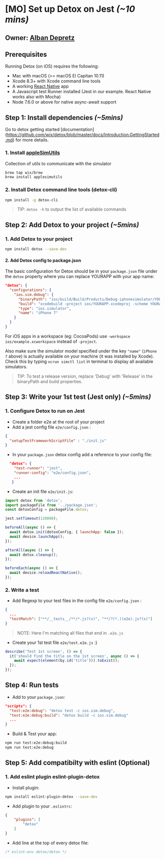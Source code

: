 # [MO] Set up Detox on Jest *(~10 mins)*

## Owner: [Alban Depretz](https://github.com/chdeps)

## Prerequisites

Running Detox (on iOS) requires the following:

* Mac with macOS (>= macOS El Capitan 10.11)
* Xcode 8.3+ with Xcode command line tools
* A working [React Native](https://facebook.github.io/react-native/docs/getting-started.html) app
* A Javascript test Runner installed (Jest in our example. React Native works also with Mocha)
* Node 7.6.0 or above for native async-await support

## Step 1: Install dependencies *(~5mins)*

Go to detox getting started [documentation] (https://github.com/wix/detox/blob/master/docs/Introduction.GettingStarted.md) for more details.

### 1. Install [appleSimUtils](https://github.com/wix/AppleSimulatorUtils)

Collection of utils to communicate with the simulator

```sh
brew tap wix/brew
brew install applesimutils
```

### 2. Install Detox command line tools (detox-cli)

  ```sh
  npm install -g detox-cli
  ```
  
> TIP: `detox -h` to output the list of available commands

## Step 2: Add Detox to your project *(~5mins)*

### 1. Add Detox to your project

```sh
npm install detox --save-dev
```

#### 2. Add Detox config to package.json

The basic configuration for Detox should be in your `package.json` file under the `detox` property where you can replace YOURAPP with your app name:

```json
"detox": {
  "configurations": {
    "ios.sim.debug": {
      "binaryPath": "ios/build/Build/Products/Debug-iphonesimulator/YOURAPP.app",
      "build": "xcodebuild -project ios/YOURAPP.xcodeproj -scheme YOURAPP -configuration Debug -sdk iphonesimulator -derivedDataPath ios/build",
      "type": "ios.simulator",
      "name": "iPhone 7"
    }
  }
}
```

For iOS apps in a workspace (eg: CocoaPods) use `-workspace ios/example.xcworkspace` instead of `-project`.

Also make sure the simulator model specified under the key `"name"` (`iPhone 7` above) is actually available on your machine (it was installed by Xcode). Check this by typing `xcrun simctl list` in terminal to display all available simulators.

> TIP: To test a release version, replace 'Debug' with 'Release' in the binaryPath and build properties. 


## Step 3: Write your 1st test (Jest only) *(~5mins)*

### 1. Configure Detox to run on Jest

* Create a folder e2e at the root of your project
* Add a jest config file `e2e/config.json` :

```json
{
  "setupTestFrameworkScriptFile" : "./init.js"
}
```

* In your `package.json` detox config add a reference to your config file:

```json
  "detox": {
    "test-runner": "jest",
    "runner-config": "e2e/config.json",
    ...
   }
```

* Create an init file `e2e/init.js`:

```js
import detox from 'detox';
import packageFile from '../package.json';
const detoxConfig = packageFile.detox;

jest.setTimeout(120000);

beforeAll(async () => {
  await detox.init(detoxConfig, { launchApp: false });
  await device.launchApp();
});

afterAll(async () => {
  await detox.cleanup();
});

beforeEach(async () => {
  await device.reloadReactNative();
});
```

### 2. Write a test

* Add Regexp to your test files in the config file `e2e/config.json` :

```json
{
  ...
  "testMatch": ["**/__tests__/**/*.js?(x)", "**/?(*.)(e2e).js?(x)"]
}
```

> NOTE: Here I'm matching all files that end in `.e2e.js` 

* Create your 1st test file `e2e/test.e2e.js` :)

```js
describe('Test 1st screen', () => {
  it('should find the title on the 1st screen', async () => {
    await expect(element(by.id('title'))).toExist();
  });
});
```

## Step 4: Run tests

* Add to your `package.json`:

```json
"scripts": {
  "test:e2e:debug": "detox test -c ios.sim.debug",
  "test:e2e:debug:build": "detox build -c ios.sim.debug"
  ...
}
```

* Build & Test your app:

```sh
npm run test:e2e:debug:build
npm run test:e2e:debug
```

## Step 5: Add compatibilty with eslint (Optional)

### 1. Add eslint plugin eslint-plugin-detox

* Install plugin:

```sh
npm install eslint-plugin-detox --save-dev
```

* Add plugin to your `.eslintrc`:

```json
{
    "plugins": [
        "detox"
    ]
}
```

* Add line at the top of every detox file:

```js
/* eslint-env detox/detox */
```



